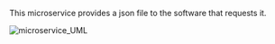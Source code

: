 This microservice provides a json file to the software that requests it.

![microservice_UML](https://github.com/Johnsonisaacn/CS361_project/assets/114550967/f976feb6-ba72-4534-8784-a5c17219b45c)

